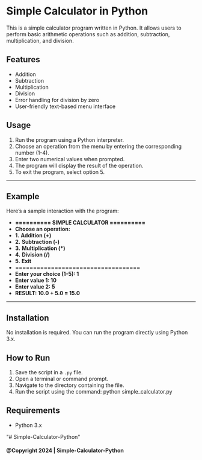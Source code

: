 # Simple Calculator in Python

This is a simple calculator program written in Python. It allows users to perform basic arithmetic operations such as addition, subtraction, multiplication, and division.

## Features

- Addition
- Subtraction
- Multiplication
- Division
- Error handling for division by zero
- User-friendly text-based menu interface

## Usage

1. Run the program using a Python interpreter.
2. Choose an operation from the menu by entering the corresponding number (1-4).
3. Enter two numerical values when prompted.
4. The program will display the result of the operation.
5. To exit the program, select option 5.

<hr/>

## Example

Here’s a sample interaction with the program:

- **========== SIMPLE CALCULATOR ==========**
- **Choose an operation:**
- **1.** **Addition (+)**
- **2.** **Subtraction (-)**
- **3.** **Multiplication (\*)**
- **4.** **Division (/)**
- **5.** **Exit**
- **===================================**
- **Enter your choice (1-5): 1**
- **Enter value 1: 10**
- **Enter value 2: 5**
- **RESULT: 10.0 + 5.0 = 15.0**

<hr/>

## Installation

No installation is required. You can run the program directly using Python 3.x.

## How to Run

1. Save the script in a `.py` file.
2. Open a terminal or command prompt.
3. Navigate to the directory containing the file.
4. Run the script using the command: python simple_calculator.py

## Requirements

- Python 3.x

"# Simple-Calculator-Python"

#### @Copyright 2024 | Simple-Calculator-Python
